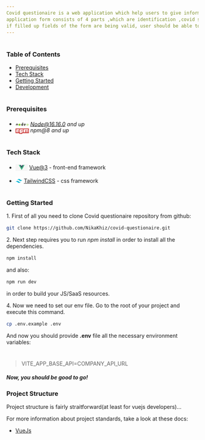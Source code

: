 ```yaml
---
Covid questionaire is a web application which help users to give informormation about their covid sickness and vaccination status.
application form consists of 4 parts ,which are identification ,covid sickness history, covid vaccination history and suggestions for our company, where users should provide valid and correct information of themselves.
if filled up fields of the form are being valid, user should be able to send provided data to the company.
---
```


#

### Table of Contents

- [Prerequisites](#prerequisites)
- [Tech Stack](#tech-stack)
- [Getting Started](#getting-started)
- [Development](#development)

#

### Prerequisites

- <img src="readme/assets/node.png" width="35" style="position: relative; top: 4px" /> *Node@16.16.0 and up*
- <img src="readme/assets/npm.png" width="35" style="position: relative; top: 4px" /> _npm@8 and up_

#

### Tech Stack

- <img src="readme/assets/vue.png" height="18" style="position: relative; top: 4px" /> [Vue@3](https://vuejs.org/) - front-end framework

- <img src="readme/assets/tailwind.png" height="18" style="position: relative; top: 4px" /> [TailwindCSS](https://tailwindcss.com/) - css framework

#

### Getting Started

1\. First of all you need to clone Covid questionaire repository from github:

```sh
git clone https://github.com/NikaKhiz/covid-questionaire.git
```

2\. Next step requires you to run _npm install_ in order to install all the dependencies.

```sh
npm install
```

and also:

```sh
npm run dev
```

in order to build your JS/SaaS resources.

4\. Now we need to set our env file. Go to the root of your project and execute this command.

```sh
cp .env.example .env
```

And now you should provide **.env** file all the necessary environment variables:

#

> VITE_APP_BASE_API=COMPANY_API_URL

##### Now, you should be good to go!

### Project Structure

Project structure is fairly straitforward(at least for vuejs developers)...

For more information about project standards, take a look at these docs:

- [VueJs](https://vuejs.org/)
